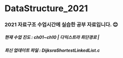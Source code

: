 # DataStructure_2021
<h3> 2021 자료구조 수업시간에 실습한 공부 자료입니다. 😊 </h3>
<h5> 현재 수업 진도 : ch01~ch10 | 다익스트라 최단경로 | </h5>
<h5> 최신 업데이트 파일 : DijksraShortestLinkedList.c </h5>
